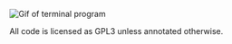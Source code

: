 ![Gif of terminal program](https://github.com/beef331/keyboardwarrior/blob/master/repostuffs/showcase.gif)

All code is licensed as GPL3 unless annotated otherwise.
